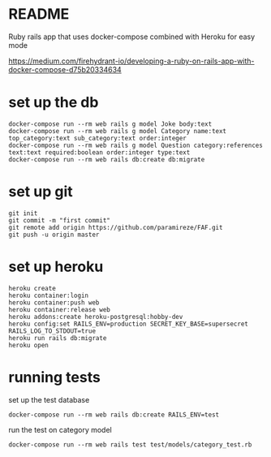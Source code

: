 # README

Ruby rails app that uses docker-compose combined with Heroku for easy mode

https://medium.com/firehydrant-io/developing-a-ruby-on-rails-app-with-docker-compose-d75b20334634

# set up the db 

```
docker-compose run --rm web rails g model Joke body:text
docker-compose run --rm web rails g model Category name:text top_category:text sub_category:text order:integer 
docker-compose run --rm web rails g model Question category:references  text:text required:boolean order:integer type:text
docker-compose run --rm web rails db:create db:migrate
```

# set up git
```
git init
git commit -m "first commit"
git remote add origin https://github.com/paramireze/FAF.git
git push -u origin master

```

# set up heroku
```
heroku create
heroku container:login
heroku container:push web
heroku container:release web
heroku addons:create heroku-postgresql:hobby-dev
heroku config:set RAILS_ENV=production SECRET_KEY_BASE=supersecret RAILS_LOG_TO_STDOUT=true
heroku run rails db:migrate
heroku open
```

# running tests

set up the test database
``` 
docker-compose run --rm web rails db:create RAILS_ENV=test
```

run the test on category model
```
docker-compose run --rm web rails test test/models/category_test.rb
```


